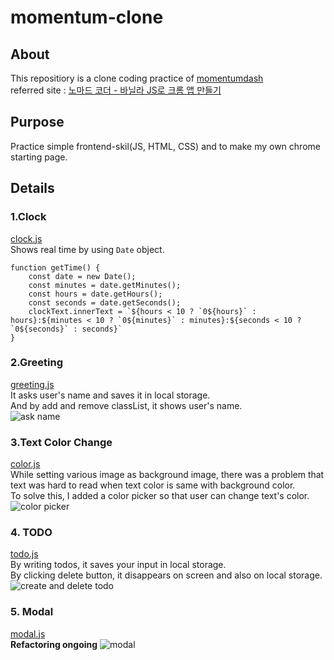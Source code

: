 # momentum-clone
## About
This repositiory is a clone coding practice of [momentumdash](https://momentumdash.com/ "momentumdash link")  
referred site : [노마드 코더 - 바닐라 JS로 크롬 앱 만들기](https://nomadcoders.co/javascript-for-beginners/lobby "nomad coder JS practice")  

## Purpose
Practice simple frontend-skil(JS, HTML, CSS) and to make my own chrome starting page.

## Details
### 1.Clock  
[clock.js](clock.js)  
Shows real time by using `Date` object.
```
function getTime() {
    const date = new Date();
    const minutes = date.getMinutes();
    const hours = date.getHours();
    const seconds = date.getSeconds();
    clockText.innerText = `${hours < 10 ? `0${hours}` : hours}:${minutes < 10 ? `0${minutes}` : minutes}:${seconds < 10 ? `0${seconds}` : seconds}`
}
```

### 2.Greeting  
[greeting.js](greeting.js)  
It asks user's name and saves it in local storage.  
And by add and remove classList, it shows user's name.  
![ask name](https://user-images.githubusercontent.com/41367134/98675333-75e96600-239d-11eb-9651-268877c9a1f6.gif)


### 3.Text Color Change  
[color.js](color.js)  
While setting various image as background image, there was a problem that text was hard to read when text color is same with background color.  
To solve this, I added a color picker so that user can change text's color.  
![color picker](https://user-images.githubusercontent.com/41367134/98555829-bd142000-22e5-11eb-81e3-8be49acadb98.PNG)

### 4. TODO
[todo.js](todo.js)  
By writing todos, it saves your input in local storage.  
By clicking delete button, it disappears on screen and also on local storage.  
![create and delete todo](https://user-images.githubusercontent.com/41367134/98675071-19864680-239d-11eb-8147-d5633b808fb3.gif)

### 5. Modal
[modal.js](modal.js)  
**Refactoring ongoing**
![modal](https://user-images.githubusercontent.com/41367134/98914654-43aa4680-250c-11eb-9c5f-c32b775b0451.gif)